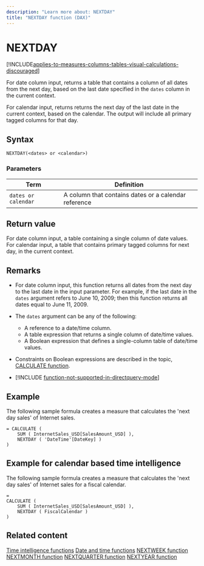 ```yaml
---
description: "Learn more about: NEXTDAY"
title: "NEXTDAY function (DAX)"
---
```

# NEXTDAY

[!INCLUDE[applies-to-measures-columns-tables-visual-calculations-discouraged](includes/applies-to-measures-columns-tables-visual-calculations-discouraged.md)]

For date column input, returns a table that contains a column of all dates from the next day, based on the last date specified in the `dates` column in the current context.    

For calendar input, returns returns the next day of the last date in the current context, based on the calendar. The output will include all primary tagged columns for that day.


## Syntax

```
NEXTDAY(<dates> or <calendar>)
```

### Parameters

|Term|Definition|
|--------|--------------|
|`dates or calendar`|A column that contains dates or a calendar reference|

## Return value

For date column input, a table containing a single column of date values.  
For calendar input, a table that contains primary tagged columns for next day, in the current context.

## Remarks

- For date column input, this function returns all dates from the next day to the last date in the input parameter. For example, if the last date in the `dates` argument refers to June 10, 2009; then this function returns all dates equal to June 11, 2009.

- The `dates` argument can be any of the following:
  - A reference to a date/time column.
  - A table expression that returns a single column of date/time values.
  - A Boolean expression that defines a single-column table of date/time values.

- Constraints on Boolean expressions are described in the topic, [CALCULATE function](calculate-function-dax.md).

- [!INCLUDE [function-not-supported-in-directquery-mode](includes/function-not-supported-in-directquery-mode.md)] 

## Example

The following sample formula creates a measure that calculates the 'next day sales' of Internet sales.

```dax
= CALCULATE (
    SUM ( InternetSales_USD[SalesAmount_USD] ),
    NEXTDAY ( 'DateTime'[DateKey] )
)
```

## Example for calendar based time intelligence

The following sample formula creates a measure that calculates the 'next day sales' of Internet sales for a fiscal calendar.

```dax
=
CALCULATE (
    SUM ( InternetSales_USD[SalesAmount_USD] ),
    NEXTDAY ( FiscalCalendar )
)
```

## Related content

[Time intelligence functions](time-intelligence-functions-dax.md)
[Date and time functions](date-and-time-functions-dax.md)
[NEXTWEEK function](nextweek-function-dax.md)
[NEXTMONTH function](nextmonth-function-dax.md)
[NEXTQUARTER function](nextquarter-function-dax.md)
[NEXTYEAR function](nextyear-function-dax.md)
